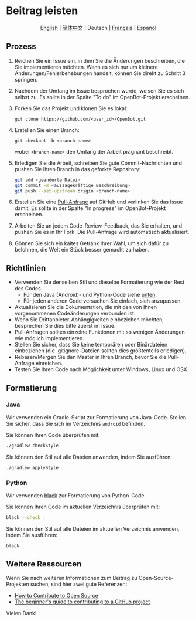 # Beitrag leisten

<p align="center">
  <a href="README.md">English</a> |
  <a href="README.zh-CN.md">简体中文</a> |
  <span>Deutsch</span> |
  <a href="README.fr-FR.md">Français</a> |
  <a href="README.es-ES.md">Español</a>
</p>

## Prozess

1. Reichen Sie ein Issue ein, in dem Sie die Änderungen beschreiben, die Sie implementieren möchten. Wenn es sich nur um kleinere Änderungen/Fehlerbehebungen handelt, können Sie direkt zu Schritt 3 springen.
2. Nachdem der Umfang im Issue besprochen wurde, weisen Sie es sich selbst zu. Es sollte in der Spalte "To do" im OpenBot-Projekt erscheinen.
3. Forken Sie das Projekt und klonen Sie es lokal:

   `git clone https://github.com/<user_id>/OpenBot.git`

4. Erstellen Sie einen Branch:

   `git checkout -b <branch-name>`

   wobei `<branch-name>` den Umfang der Arbeit prägnant beschreibt.

5. Erledigen Sie die Arbeit, schreiben Sie gute Commit-Nachrichten und pushen Sie Ihren Branch in das geforkte Repository:

   ```bash
   git add <geänderte Datei>
   git commit -m <aussagekräftige Beschreibung>
   git push --set-upstream origin <branch-name>
   ```

6. Erstellen Sie eine [Pull-Anfrage](https://github.com/intel-isl/OpenBot/pulls) auf GitHub und verlinken Sie das Issue damit. Es sollte in der Spalte "In progress" im OpenBot-Projekt erscheinen.
7. Arbeiten Sie an jedem Code-Review-Feedback, das Sie erhalten, und pushen Sie es in Ihr Fork. Die Pull-Anfrage wird automatisch aktualisiert.
8. Gönnen Sie sich ein kaltes Getränk Ihrer Wahl, um sich dafür zu belohnen, die Welt ein Stück besser gemacht zu haben.

## Richtlinien

- Verwenden Sie denselben Stil und dieselbe Formatierung wie der Rest des Codes.
  - Für den Java (Android)- und Python-Code siehe [unten](#Formatierung).
  - Für jeden anderen Code versuchen Sie einfach, sich anzupassen.
- Aktualisieren Sie die Dokumentation, die mit den von Ihnen vorgenommenen Codeänderungen verbunden ist.
- Wenn Sie Drittanbieter-Abhängigkeiten einbeziehen möchten, besprechen Sie dies bitte zuerst im Issue.
- Pull-Anfragen sollten einzelne Funktionen mit so wenigen Änderungen wie möglich implementieren.
- Stellen Sie sicher, dass Sie keine temporären oder Binärdateien einbeziehen (die .gitignore-Dateien sollten dies größtenteils erledigen).
- Rebasen/Mergen Sie den Master in Ihren Branch, bevor Sie die Pull-Anfrage einreichen.
- Testen Sie Ihren Code nach Möglichkeit unter Windows, Linux und OSX.

## Formatierung

### Java

Wir verwenden ein Gradle-Skript zur Formatierung von Java-Code. Stellen Sie sicher, dass Sie sich im Verzeichnis `android` befinden.

Sie können Ihren Code überprüfen mit:

```bash
./gradlew checkStyle
```

Sie können den Stil auf alle Dateien anwenden, indem Sie ausführen:

```bash
./gradlew applyStyle
```

### Python

Wir verwenden [black](https://pypi.org/project/black/) zur Formatierung von Python-Code.

Sie können Ihren Code im aktuellen Verzeichnis überprüfen mit:

```bash
black --check .
```

Sie können den Stil auf alle Dateien im aktuellen Verzeichnis anwenden, indem Sie ausführen:

```bash
black .
```

## Weitere Ressourcen

Wenn Sie nach weiteren Informationen zum Beitrag zu Open-Source-Projekten suchen, sind hier zwei gute Referenzen:

- [How to Contribute to Open Source](http://opensource.guide/how-to-contribute/)
- [The beginner's guide to contributing to a GitHub project](https://akrabat.com/the-beginners-guide-to-contributing-to-a-github-project/)

Vielen Dank!